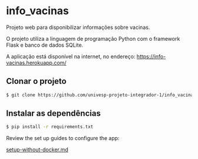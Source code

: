 # info_vacinas

Projeto web para disponibilizar informações sobre vacinas.

O projeto utiliza a linguagem de programação Python com o framework Flask
e banco de dados SQLite.

A aplicação está disponível na internet, no endereço: https://info-vacinas.herokuapp.com/

## Clonar o projeto

```sh
$ git clone https://github.com/univesp-projeto-integrador-1/info_vacinas.git
```


## Instalar as dependências

```sh
$ pip install -r requirements.txt
```

Review the set up guides to configure the app:

[setup-without-docker.md](setup-without-docker.md)
